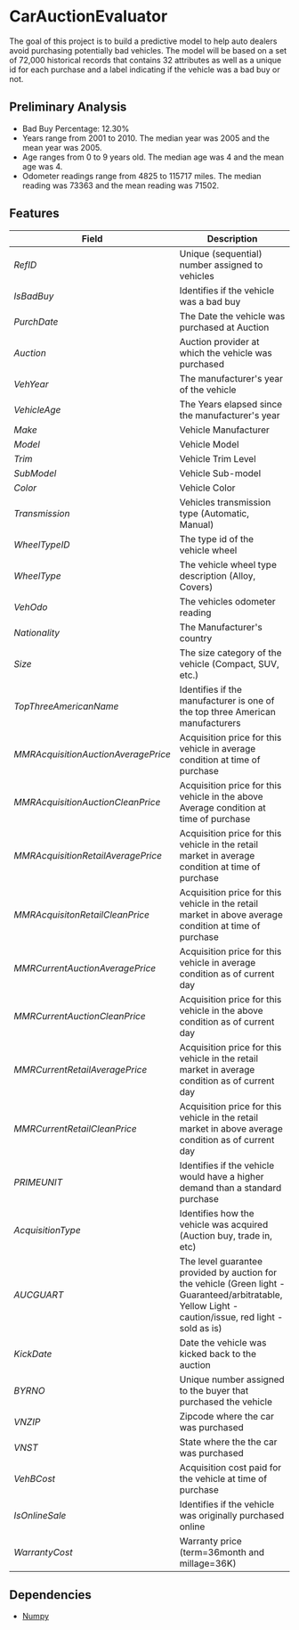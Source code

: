 # CarAuctionEvaluator
The goal of this project is to build a predictive model to help auto dealers avoid purchasing potentially bad vehicles. The model will be based on a set of 72,000 historical records that contains 32 attributes as well as a unique id for each purchase and a label indicating if the vehicle was a bad buy or not.

## Preliminary Analysis
- Bad Buy Percentage: 12.30%
- Years range from 2001 to 2010. The median year was 2005 and the mean year was 2005.
- Age ranges from 0 to 9 years old. The median age was 4 and the mean age was 4.
- Odometer readings range from 4825 to 115717 miles. The median reading was 73363 and the mean reading was 71502.

## Features

Field|Description
-------|---
*RefID*|Unique (sequential) number assigned to vehicles
*IsBadBuy*|Identifies if the vehicle was a bad buy
*PurchDate*|The Date the vehicle was purchased at Auction
*Auction*|Auction provider at which the vehicle was purchased
*VehYear*|The manufacturer's year of the vehicle
*VehicleAge*|The Years elapsed since the manufacturer's year
*Make*|Vehicle Manufacturer
*Model*|Vehicle Model
*Trim*|Vehicle Trim Level
*SubModel*|Vehicle Sub-model
*Color*|Vehicle Color
*Transmission*|Vehicles transmission type (Automatic, Manual)
*WheelTypeID*|The type id of the vehicle wheel
*WheelType*|The vehicle wheel type description (Alloy, Covers)
*VehOdo*|The vehicles odometer reading
*Nationality*|The Manufacturer's country
*Size*|The size category of the vehicle (Compact, SUV, etc.)
*TopThreeAmericanName*|Identifies if the manufacturer is one of the top three American manufacturers
*MMRAcquisitionAuctionAveragePrice*|Acquisition price for this vehicle in average condition at time of purchase
*MMRAcquisitionAuctionCleanPrice*|Acquisition price for this vehicle in the above Average condition at time of purchase
*MMRAcquisitionRetailAveragePrice*|Acquisition price for this vehicle in the retail market in average condition at time of purchase
*MMRAcquisitonRetailCleanPrice*|Acquisition price for this vehicle in the retail market in above average condition at time of purchase
*MMRCurrentAuctionAveragePrice*|Acquisition price for this vehicle in average condition as of current day
*MMRCurrentAuctionCleanPrice*|Acquisition price for this vehicle in the above condition as of current day
*MMRCurrentRetailAveragePrice*|Acquisition price for this vehicle in the retail market in average condition as of current day
*MMRCurrentRetailCleanPrice*|Acquisition price for this vehicle in the retail market in above average condition as of current day
*PRIMEUNIT*|Identifies if the vehicle would have a higher demand than a standard purchase
*AcquisitionType*|Identifies how the vehicle was acquired (Auction buy, trade in, etc)
*AUCGUART*|The level guarantee provided by auction for the vehicle (Green light - Guaranteed/arbitratable, Yellow Light - caution/issue, red light - sold as is)
*KickDate*|Date the vehicle was kicked back to the auction
*BYRNO*|Unique number assigned to the buyer that purchased the vehicle
*VNZIP*|Zipcode where the car was purchased
*VNST*|State where the the car was purchased
*VehBCost*|Acquisition cost paid for the vehicle at time of purchase
*IsOnlineSale*|Identifies if the vehicle was originally purchased online
*WarrantyCost*|Warranty price (term=36month  and millage=36K)

## Dependencies
- [Numpy](http://www.numpy.org)